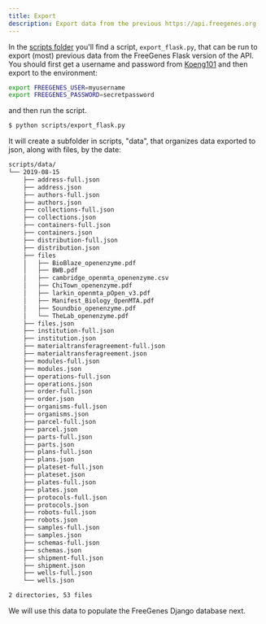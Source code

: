```yaml
---
title: Export
description: Export data from the previous https://api.freegenes.org
---
```


In the [scripts folder](https://github.com/vsoch/freegenes/tree/master/scripts) you'll find 
a script, `export_flask.py`, that can be run to export (most) previous data from
the FreeGenes Flask version of the API. You should first get a username and password
from [Koeng101](https://www.github.com/Koeng101) and then export to the environment:

```bash
export FREEGENES_USER=myusername
export FREEGENES_PASSWORD=secretpassword
```

and then run the script.

```bash
$ python scripts/export_flask.py
```

It will create a subfolder in scripts, "data", that organizes data exported to json,
along with files, by the date:

```bash
scripts/data/
└── 2019-08-15
    ├── address-full.json
    ├── address.json
    ├── authors-full.json
    ├── authors.json
    ├── collections-full.json
    ├── collections.json
    ├── containers-full.json
    ├── containers.json
    ├── distribution-full.json
    ├── distribution.json
    ├── files
    │   ├── BioBlaze_openenzyme.pdf
    │   ├── BWB.pdf
    │   ├── cambridge_openmta_openenzyme.csv
    │   ├── ChiTown_openenzyme.pdf
    │   ├── larkin_openmta_pOpen_v3.pdf
    │   ├── Manifest_Biology_OpenMTA.pdf
    │   ├── Soundbio_openenzyme.pdf
    │   └── TheLab_openenzyme.pdf
    ├── files.json
    ├── institution-full.json
    ├── institution.json
    ├── materialtransferagreement-full.json
    ├── materialtransferagreement.json
    ├── modules-full.json
    ├── modules.json
    ├── operations-full.json
    ├── operations.json
    ├── order-full.json
    ├── order.json
    ├── organisms-full.json
    ├── organisms.json
    ├── parcel-full.json
    ├── parcel.json
    ├── parts-full.json
    ├── parts.json
    ├── plans-full.json
    ├── plans.json
    ├── plateset-full.json
    ├── plateset.json
    ├── plates-full.json
    ├── plates.json
    ├── protocols-full.json
    ├── protocols.json
    ├── robots-full.json
    ├── robots.json
    ├── samples-full.json
    ├── samples.json
    ├── schemas-full.json
    ├── schemas.json
    ├── shipment-full.json
    ├── shipment.json
    ├── wells-full.json
    └── wells.json

2 directories, 53 files
```

We will use this data to populate the FreeGenes Django database next.
